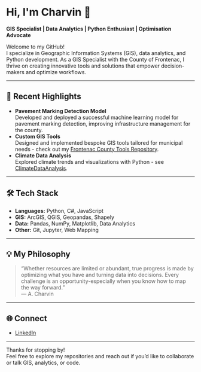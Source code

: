 # Hi, I'm Charvin 👋

**GIS Specialist | Data Analytics | Python Enthusiast | Optimisation Advocate**

Welcome to my GitHub!  
I specialize in Geographic Information Systems (GIS), data analytics, and Python development. As a GIS Specialist with the County of Frontenac, I thrive on creating innovative tools and solutions that empower decision-makers and optimize workflows.

---

## 🚀 Recent Highlights

- **Pavement Marking Detection Model**  
  Developed and deployed a successful machine learning model for pavement marking detection, improving infrastructure management for the county.
- **Custom GIS Tools**  
  Designed and implemented bespoke GIS tools tailored for municipal needs - check out my [Frontenac County Tools Repository](https://github.com/A-Charvin/fc).
- **Climate Data Analysis**  
  Explored climate trends and visualizations with Python - see [ClimateDataAnalysis](https://github.com/A-Charvin/climatedata).

---

## 🛠️ Tech Stack

- **Languages:** Python, C#, JavaScript
- **GIS:** ArcGIS, QGIS, Geopandas, Shapely
- **Data:** Pandas, NumPy, Matplotlib, Data Analytics
- **Other:** Git, Jupyter, Web Mapping

---

## 💡 My Philosophy

> “Whether resources are limited or abundant, true progress is made by optimizing what you have and turning data into decisions. Every challenge is an opportunity-especially when you know how to map the way forward.”  
> — A. Charvin

---

## 🌐 Connect

- [LinkedIn](https://www.linkedin.com/in/acharvin/)

---

Thanks for stopping by!  
Feel free to explore my repositories and reach out if you’d like to collaborate or talk GIS, analytics, or code.
